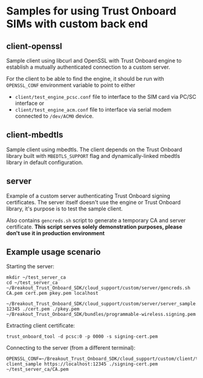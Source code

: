 # Samples for using Trust Onboard SIMs with custom back end

## client-openssl

Sample client using libcurl and OpenSSL with Trust Onboard engine to establish a mutually authenticated connection to a custom server.

For the client to be able to find the engine, it should be run with `OPENSSL_CONF` environment variable to point to either
  - `client/test_engine_pcsc.conf` file to interface to the SIM card via PC/SC interface or
  - `client/test_engine_acm.conf` file to interface via serial modem connected to `/dev/ACM0` device.

## client-mbedtls

Sample client using mbedtls. The client depends on the Trust Onboard library built with `MBEDTLS_SUPPORT` flag and dynamically-linked mbedtls library in default configuration.

## server

Example of a custom server authenticating Trust Onboard signing certificates. The server itself doesn't use the engine or Trust Onboard library, it's purpose is to test the sample client.

Also contains `gencreds.sh` script to generate a temporary CA and server certificate. **This script serves solely demonstration purposes, please don't use it in production environment**

## Example usage scenario

Starting the server:

    mkdir ~/test_server_ca
    cd ~/test_server_ca
    ~/Breakout_Trust_Onboard_SDK/cloud_support/custom/server/gencreds.sh CA.pem cert.pem pkey.pem localhost

    ~/Breakout_Trust_Onboard_SDK/cloud_support/custom/server/server_sample.py 12345 ./cert.pem ./pkey.pem ~/Breakout_Trust_Onboard_SDK/bundles/programmable-wireless.signing.pem

Extracting client certificate:

    trust_onboard_tool -d pcsc:0 -p 0000 -s signing-cert.pem

Connecting to the server (from a different terminal):

    OPENSSL_CONF=~/Breakout_Trust_Onboard_SDK/cloud_support/custom/client/test_engine_pcsc.conf client_sample https://localhost:12345 ./signing-cert.pem ~/test_server_ca/CA.pem

